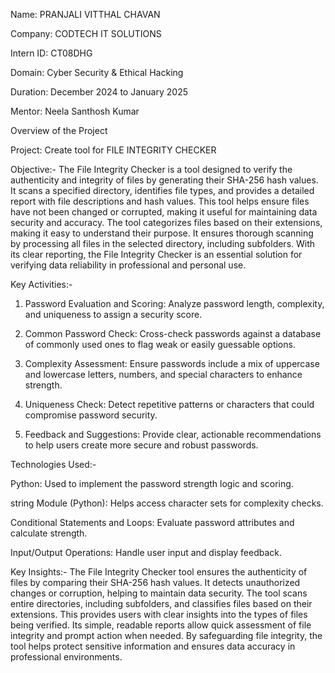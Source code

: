 Name: PRANJALI VITTHAL CHAVAN

Company: CODTECH IT SOLUTIONS

Intern ID: CT08DHG

Domain: Cyber Security & Ethical Hacking

Duration: December 2024 to January 2025

Mentor: Neela Santhosh Kumar

Overview of the Project

Project: Create tool for FILE INTEGRITY CHECKER

Objective:- The File Integrity Checker is a tool designed to verify the authenticity and integrity of files by generating their SHA-256 hash values. It scans a specified directory, identifies file types, and provides a detailed report with file descriptions and hash values. This tool helps ensure files have not been changed or corrupted, making it useful for maintaining data security and accuracy. The tool categorizes files based on their extensions, making it easy to understand their purpose. It ensures thorough scanning by processing all files in the selected directory, including subfolders. With its clear reporting, the File Integrity Checker is an essential solution for verifying data reliability in professional and personal use.

Key Activities:-

1. Password Evaluation and Scoring: Analyze password length, complexity, and uniqueness to assign a security score.

2. Common Password Check: Cross-check passwords against a database of commonly used ones to flag weak or easily guessable options.

3. Complexity Assessment: Ensure passwords include a mix of uppercase and lowercase letters, numbers, and special characters to enhance strength.

4. Uniqueness Check: Detect repetitive patterns or characters that could compromise password security.

5. Feedback and Suggestions: Provide clear, actionable recommendations to help users create more secure and robust passwords.

Technologies Used:-

Python: Used to implement the password strength logic and scoring.

string Module (Python): Helps access character sets for complexity checks.

Conditional Statements and Loops: Evaluate password attributes and calculate strength.

Input/Output Operations: Handle user input and display feedback.

Key Insights:- The File Integrity Checker tool ensures the authenticity of files by comparing their SHA-256 hash values. It detects unauthorized changes or corruption, helping to maintain data security. The tool scans entire directories, including subfolders, and classifies files based on their extensions. This provides users with clear insights into the types of files being verified. Its simple, readable reports allow quick assessment of file integrity and prompt action when needed. By safeguarding file integrity, the tool helps protect sensitive information and ensures data accuracy in professional environments.
